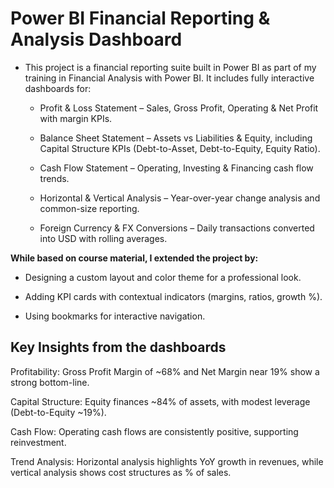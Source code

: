 # Power BI Financial Reporting & Analysis Dashboard

- This project is a financial reporting suite built in Power BI as part of my training in Financial Analysis with Power BI. It includes fully interactive dashboards for:

  - Profit & Loss Statement – Sales, Gross Profit, Operating & Net Profit with margin KPIs.

  - Balance Sheet Statement – Assets vs Liabilities & Equity, including Capital Structure KPIs (Debt-to-Asset, Debt-to-Equity, Equity Ratio).

  - Cash Flow Statement – Operating, Investing & Financing cash flow trends.

  - Horizontal & Vertical Analysis – Year-over-year change analysis and common-size reporting.

  - Foreign Currency & FX Conversions – Daily transactions converted into USD with rolling averages.




**While based on course material, I extended the project by:**

- Designing a custom layout and color theme for a professional look.

- Adding KPI cards with contextual indicators (margins, ratios, growth %).

- Using bookmarks for interactive navigation.

## Key Insights from the dashboards

Profitability: Gross Profit Margin of ~68% and Net Margin near 19% show a strong bottom-line.

Capital Structure: Equity finances ~84% of assets, with modest leverage (Debt-to-Equity ~19%).

Cash Flow: Operating cash flows are consistently positive, supporting reinvestment.

Trend Analysis: Horizontal analysis highlights YoY growth in revenues, while vertical analysis shows cost structures as % of sales.
